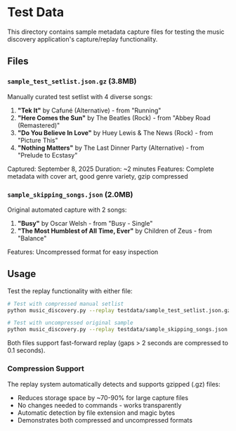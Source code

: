 # Test Data

This directory contains sample metadata capture files for testing the music discovery application's capture/replay functionality.

## Files

### `sample_test_setlist.json.gz` (3.8MB)
Manually curated test setlist with 4 diverse songs:
1. **"Tek It"** by Cafuné (Alternative) - from "Running"
2. **"Here Comes the Sun"** by The Beatles (Rock) - from "Abbey Road (Remastered)"
3. **"Do You Believe In Love"** by Huey Lewis & The News (Rock) - from "Picture This"
4. **"Nothing Matters"** by The Last Dinner Party (Alternative) - from "Prelude to Ecstasy"

Captured: September 8, 2025
Duration: ~2 minutes
Features: Complete metadata with cover art, good genre variety, gzip compressed

### `sample_skipping_songs.json` (2.0MB)
Original automated capture with 2 songs:
1. **"Busy"** by Oscar Welsh - from "Busy - Single"
2. **"The Most Humblest of All Time, Ever"** by Children of Zeus - from "Balance"

Features: Uncompressed format for easy inspection

## Usage

Test the replay functionality with either file:

```bash
# Test with compressed manual setlist
python music_discovery.py --replay testdata/sample_test_setlist.json.gz --windowed

# Test with uncompressed original sample
python music_discovery.py --replay testdata/sample_skipping_songs.json --windowed
```

Both files support fast-forward replay (gaps > 2 seconds are compressed to 0.1 seconds).

### Compression Support

The replay system automatically detects and supports gzipped (.gz) files:
- Reduces storage space by ~70-90% for large capture files
- No changes needed to commands - works transparently
- Automatic detection by file extension and magic bytes
- Demonstrates both compressed and uncompressed formats
